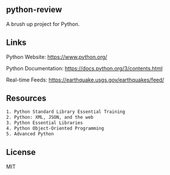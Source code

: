 ## python-review
A brush up project for Python.

## Links
Python Website: https://www.python.org/

Python Documentation: https://docs.python.org/3/contents.html

Real-time Feeds: https://earthquake.usgs.gov/earthquakes/feed/

## Resources
```bash
1. Python Standard Library Essential Training
2. Python: XML, JSON, and the web
3. Python Essential Libraries
4. Python Object-Oriented Programming
5. Advanced Python
```

## License
MIT

